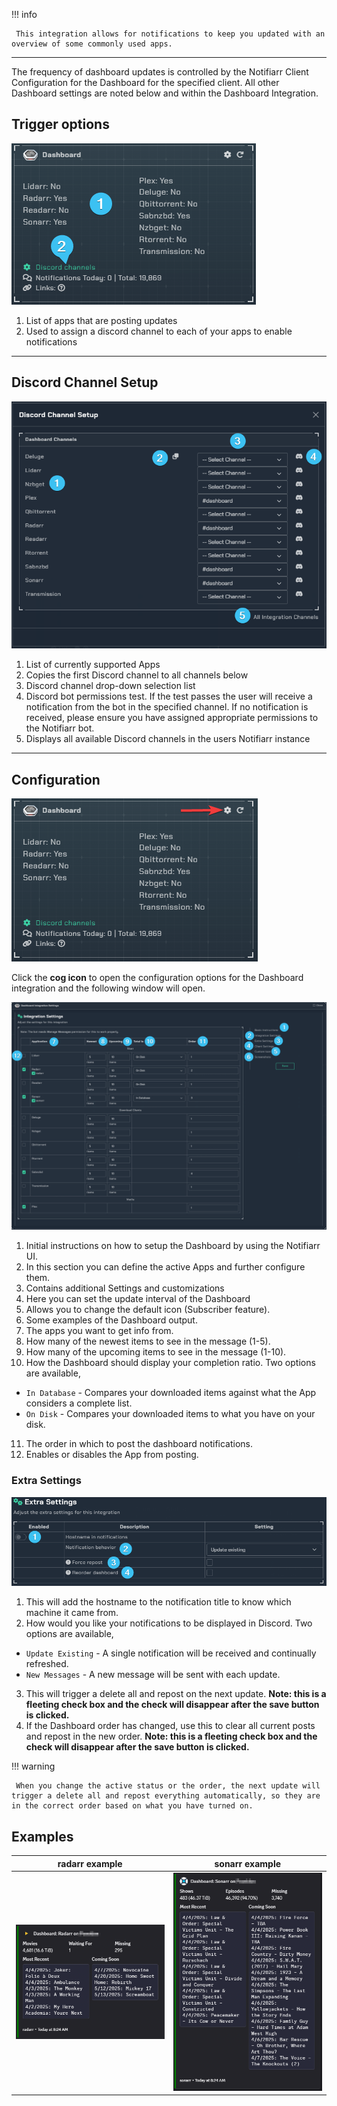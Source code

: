 !!! info

     This integration allows for notifications to keep you updated with an overview of some commonly used apps.

---

The frequency of dashboard updates is controlled by the Notifiarr Client Configuration for the Dashboard for the specified client. All other Dashboard settings are noted below and within the Dashboard Integration.



## Trigger options

![trigger_channels_new.png](../../assets/screenshots/integrations/dashboard/trigger_channels_new.png)

1. List of apps that are posting updates
2. Used to assign a discord channel to each of your apps to enable notifications

---

## Discord Channel Setup

![discord_channel_setup_new.png](../../assets/screenshots/integrations/dashboard/discord_channel_setup_new.png)

1. List of currently supported Apps
1. Copies the first Discord channel to all channels below
1. Discord channel drop-down selection list
1. Discord bot permissions test. If the test passes the user will receive a notification from the bot in the specified channel. If no notification is received, please ensure you have assigned appropriate permissions to the Notifiarr bot.
1. Displays all available Discord channels in the users Notifiarr instance

---

## Configuration

![open_configuration_new.png](../../assets/screenshots/integrations/dashboard/open_configuration_new.png)

Click the **cog icon** to open the configuration options for the Dashboard integration and the following window will open.

![integration_settings.png](../../assets/screenshots/integrations/dashboard/integration_settings.png)

1. Initial instructions on how to setup the Dashboard by using the Notifiarr UI.
1. In this section you can define the active Apps and further configure them.
1. Contains additional Settings and customizations
1. Here you can set the update interval of the Dashboard
1. Allows you to change the default icon (Subscriber feature).
1. Some examples of the Dashboard output.
1. The apps you want to get info from.
1. How many of the newest items to see in the message (1-5).
1. How many of the upcoming items to see in the message (1-10).
1. How the Dashboard should display your completion ratio. Two options are available,
  - `In Database` - Compares your downloaded items against what the App considers a complete list.
  - `On Disk` - Compares your downloaded items to what you have on your disk.
11. The order in which to post the dashboard notifications.
1. Enables or disables the App from posting.

### Extra Settings

![extra_settings.png](../../assets/screenshots/integrations/dashboard/extra_settings.png)

1. This will add the hostname to the notification title to know which machine it came from.
1. How would you like your notifications to be displayed in Discord. Two options are available,
  - `Update Existing` - A single notification will be received and continually refreshed.
  - `New Messages` - A new message will be sent with each update.
3. This will trigger a delete all and repost on the next update. **Note: this is a fleeting check box and the check will disappear after the save button is clicked.**
1. If the Dashboard order has changed, use this to clear all current posts and repost in the new order. **Note: this is a fleeting check box and the check will disappear after the save button is clicked.**

!!! warning

     When you change the active status or the order, the next update will trigger a delete all and repost everything automatically, so they are in the correct order based on what you have turned on.

## Examples

radarr example             |  sonarr example
:-------------------------:|:-------------------------:
![example-radarr.ping](../../assets/screenshots/integrations/dashboard/dashboard-example-radarr.png)  |  ![example-sonarr.png](../../assets/screenshots/integrations/dashboard/dashboard-example-sonarr.png)

